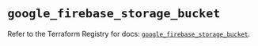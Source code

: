 # `google_firebase_storage_bucket`

Refer to the Terraform Registry for docs: [`google_firebase_storage_bucket`](https://registry.terraform.io/providers/hashicorp/google-beta/5.23.0/docs/resources/google_firebase_storage_bucket).
